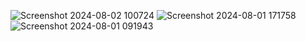 ![Screenshot 2024-08-02 100724](https://github.com/user-attachments/assets/89dc9d01-de86-45e8-83c5-c639e2b92904)
![Screenshot 2024-08-01 171758](https://github.com/user-attachments/assets/fc504216-1f45-4bc7-8dda-6f4e9145e0d5)
![Screenshot 2024-08-01 091943](https://github.com/user-attachments/assets/308bdad2-7213-4e55-bf1b-2c618096e212)
